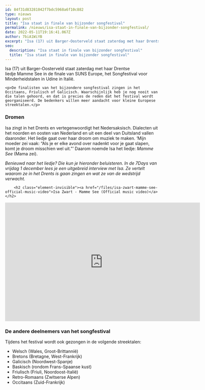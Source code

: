 ```yaml
---
id: 84f31d83281042f7bdc5968a6f10c882
type: nieuws
layout: post
title: "Isa staat in finale van bijzonder songfestival"
permalink: /nieuws/isa-staat-in-finale-van-bijzonder-songfestival/
date: 2022-05-11T19:16:41.067Z
author: 7biA1WiYB
excerpt: "Isa (17) uit Barger-Oosterveld staat zaterdag met haar Drentse liedje Mamme See in de finale van SUNS Europe, het Songfestival voor Minderheidstalen in Udine in Italië.  "
seo:
  description: "Isa staat in finale van bijzonder songfestival"
  title: "Isa staat in finale van bijzonder songfestival"
---
```

Isa (17) uit Barger-Oosterveld staat zaterdag met haar Drentse liedje Mamme See in de finale van SUNS Europe, het Songfestival voor Minderheidstalen in Udine in Italië.  

    <p>De finalisten van het bijzondere songfestival zingen in het Occitaans, Friulisch of Galicisch. Waarschijnlijk heb je nog nooit van die talen gehoord, en dat is precies de reden dat het festival wordt georganiseerd. De bedenkers willen meer aandacht voor kleine Europese streektalen.</p>
<h3>Dromen</h3>
<p>Isa zingt in het Drents en vertegenwoordigt het Nedersaksisch. Dialecten uit het noorden en oosten van Nederland en uit een deel van Duitsland vallen daaronder. Het liedje gaat over haar droom om muziek te maken. ‘Mijn moeder zei vaak: “Als je er elke avond over nadenkt voor je gaat slapen, komt je droom misschien wel uit.”’ Daarom noemde Isa het liedje: <em>Mamme See</em> (Mama zei).</p>
<p><em>Benieuwd naar het liedje? Die kun je hieronder beluisteren. In de 7Days van vrijdag 1 december lees je een uitgebreid interview met Isa. Ze vertelt waarom ze in het Drents is gaan zingen en wat ze van de wedstrijd verwacht.</em><br><div class="media media-element-container media-default"><div id="file-420140" class="file file-video file-video-youtube">

        <h2 class="element-invisible"><a href="/files/isa-zwart-mamme-see-official-music-video">Isa Zwart - Mamme See (Official music video)</a></h2>
    
  
  <div class="content">
    <div class="media-youtube-video file media-element file-default media-youtube-1">
  <iframe class="media-youtube-player" width="640" height="390" title="Isa Zwart - Mamme See (Official music video)" src="https://www.youtube.com/embed/8LGFSZMu8Zs?wmode=opaque&controls=" name="Isa Zwart - Mamme See (Official music video)" frameborder="0" allowfullscreen="">Video van Isa Zwart - Mamme See (Official music video)</iframe>
</div>
  </div>

  
</div>
</div>
<h3>De andere deelnemers van het songfestival</h3>
<p>Tijdens het festival wordt ook gezongen in de volgende streektalen:</p>
<ul><li>Welsch (Wales, Groot-Brittannië)</li>
<li>Bretons (Bretagne, West-Frankrijk)</li>
<li>Galicisch (Noordwest-Spanje)</li>
<li>Baskisch (rondom Frans-Spaanse kust)</li>
<li>Friulisch (Friuli, Noordoost-Italië)</li>
<li>Retro-Romaans (Zwitserse Alpen)</li>
<li>Occitaans (Zuid-Frankrijk)</li>
</ul>  

